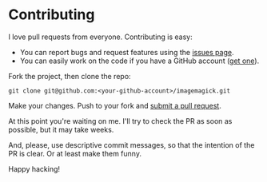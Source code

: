 # Contributing

I love pull requests from everyone.
Contributing is easy:

 - You can report bugs and request features using the [issues page](https://github.com/madhead/imagemagick/issues).
 - You can easily work on the code if you have a GitHub account ([get one](https://github.com/join)).

Fork the project, then clone the repo:

    git clone git@github.com:<your-github-account>/imagemagick.git

Make your changes.
Push to your fork and [submit a pull request](https://github.com/madhead/imagemagick/compare).

At this point you're waiting on me.
I'll try to check the PR as soon as possible, but it may take weeks.

And, please, use descriptive commit messages, so that the intention of the PR is clear.
Or at least make them funny.

Happy hacking!
